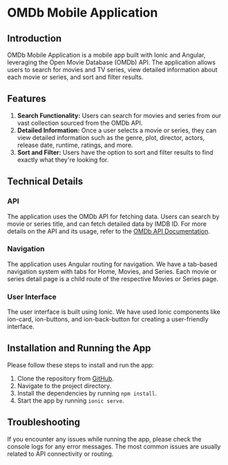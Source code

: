 # OMDb Mobile Application

## Introduction

OMDb Mobile Application is a mobile app built with Ionic and Angular, leveraging the Open Movie Database (OMDb) API. The application allows users to search for movies and TV series, view detailed information about each movie or series, and sort and filter results.

## Features

1. **Search Functionality:** Users can search for movies and series from our vast collection sourced from the OMDb API.
2. **Detailed Information:** Once a user selects a movie or series, they can view detailed information such as the genre, plot, director, actors, release date, runtime, ratings, and more.
3. **Sort and Filter:** Users have the option to sort and filter results to find exactly what they're looking for.

## Technical Details

### API

The application uses the OMDb API for fetching data. Users can search by movie or series title, and can fetch detailed data by IMDB ID. For more details on the API and its usage, refer to the [OMDb API Documentation](https://www.omdbapi.com/).

### Navigation

The application uses Angular routing for navigation. We have a tab-based navigation system with tabs for Home, Movies, and Series. Each movie or series detail page is a child route of the respective Movies or Series page.

### User Interface

The user interface is built using Ionic. We have used Ionic components like ion-card, ion-buttons, and ion-back-button for creating a user-friendly interface.

## Installation and Running the App

Please follow these steps to install and run the app:

1. Clone the repository from [GitHub](https://github.com/ArnaudBoissel?tab=repositories).
2. Navigate to the project directory.
3. Install the dependencies by running `npm install`.
4. Start the app by running `ionic serve`.

## Troubleshooting

If you encounter any issues while running the app, please check the console logs for any error messages. The most common issues are usually related to API connectivity or routing.
